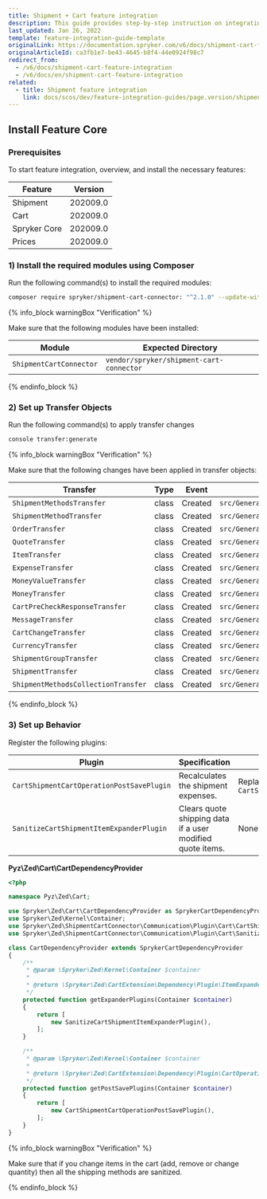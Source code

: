 ```yaml
---
title: Shipment + Cart feature integration
description: This guide provides step-by-step instruction on integrating Shipment + Cart feature into the Spryker-based project.
last_updated: Jan 26, 2022
template: feature-integration-guide-template
originalLink: https://documentation.spryker.com/v6/docs/shipment-cart-feature-integration
originalArticleId: ca3fb1e7-be43-4645-b8f4-44e0924f98c7
redirect_from:
  - /v6/docs/shipment-cart-feature-integration
  - /v6/docs/en/shipment-cart-feature-integration
related:
  - title: Shipment feature integration
    link: docs/scos/dev/feature-integration-guides/page.version/shipment-feature-integration.html
---
```


## Install Feature Core

### Prerequisites
To start feature integration, overview, and install the necessary features:

| Feature | Version |
| --- | --- |
| Shipment | 202009.0 |
| Cart | 202009.0 |
| Spryker Core | 202009.0 |
| Prices | 202009.0 |

### 1) Install the required modules using Composer
Run the following command(s) to install the required modules:
```bash
composer require spryker/shipment-cart-connector: "^2.1.0" --update-with-dependencies
```
{% info_block warningBox "Verification" %}

Make sure that the following modules have been installed:

| Module | Expected Directory |
| --- | --- |
| `ShipmentCartConnector` | `vendor/spryker/shipment-cart-connector` |

{% endinfo_block %}

### 2) Set up Transfer Objects
Run the following command(s) to apply transfer changes
```bash
console transfer:generate
```
{% info_block warningBox "Verification" %}

Make sure that the following changes have been applied in transfer objects:

| Transfer | Type | Event | Path |
| --- | --- | --- | --- |
| `ShipmentMethodsTransfer` | class | Created | `src/Generated/Shared/Transfer/ShipmentMethodsTransfer` |
| `ShipmentMethodTransfer` | class | Created | `src/Generated/Shared/Transfer/ShipmentMethodTransfer` |
| `OrderTransfer` | class | Created | `src/Generated/Shared/Transfer/OrderTransfer` |
| `QuoteTransfer` | class | Created | `src/Generated/Shared/Transfer/QuoteTransfer` |
| `ItemTransfer` | class | Created | `src/Generated/Shared/Transfer/ItemTransfer` |
| `ExpenseTransfer` | class | Created | `src/Generated/Shared/Transfer/ExpenseTransfer` |
| `MoneyValueTransfer` | class | Created | `src/Generated/Shared/Transfer/MoneyValueTransfer` |
| `MoneyTransfer` | class | Created | `src/Generated/Shared/Transfer/MoneyTransfer` |
| `CartPreCheckResponseTransfer` | class | Created | `src/Generated/Shared/Transfer/CartPreCheckResponseTransfer` |
| `MessageTransfer` | class | Created | `src/Generated/Shared/Transfer/MessageTransfer` |
| `CartChangeTransfer` | class | Created | `src/Generated/Shared/Transfer/CartChangeTransfer` |
| `CurrencyTransfer` | class | Created | `src/Generated/Shared/Transfer/CurrencyTransfer` |
| `ShipmentGroupTransfer` | class | Created | `src/Generated/Shared/Transfer/ShipmentGroupTransfer` |
| `ShipmentTransfer` | class | Created | `src/Generated/Shared/Transfer/ShipmentTransfer` |
| `ShipmentMethodsCollectionTransfer` | class | Created | `src/Generated/Shared/Transfer/ShipmentMethodsCollectionTransfer` |

{% endinfo_block %}

### 3) Set up Behavior
Register the following plugins:

| Plugin | Specification | Prerequisites |
| --- | --- | --- |
| `CartShipmentCartOperationPostSavePlugin` | Recalculates the shipment expenses. | Replacement for `CartShipmentExpanderPlugin` |
| `SanitizeCartShipmentItemExpanderPlugin` | Clears quote shipping data if a user modified quote items. | None |

**Pyz\Zed\Cart\CartDependencyProvider**
```php
<?php

namespace Pyz\Zed\Cart;

use Spryker\Zed\Cart\CartDependencyProvider as SprykerCartDependencyProvider;
use Spryker\Zed\Kernel\Container;
use Spryker\Zed\ShipmentCartConnector\Communication\Plugin\Cart\CartShipmentCartOperationPostSavePlugin;
use Spryker\Zed\ShipmentCartConnector\Communication\Plugin\Cart\SanitizeCartShipmentItemExpanderPlugin;

class CartDependencyProvider extends SprykerCartDependencyProvider
{
    /**
     * @param \Spryker\Zed\Kernel\Container $container
     *
     * @return \Spryker\Zed\CartExtension\Dependency\Plugin\ItemExpanderPluginInterface[]
     */
    protected function getExpanderPlugins(Container $container)
    {
        return [
            new SanitizeCartShipmentItemExpanderPlugin(),
        ];
    }

    /**
     * @param \Spryker\Zed\Kernel\Container $container
     *
     * @return \Spryker\Zed\CartExtension\Dependency\Plugin\CartOperationPostSavePluginInterface[]
     */
    protected function getPostSavePlugins(Container $container)
    {
        return [
            new CartShipmentCartOperationPostSavePlugin(),
        ];
    }
}
```
{% info_block warningBox "Verification" %}

Make sure that if you change items in the cart (add, remove or change quantity) then all the shipping methods are sanitized.

{% endinfo_block %}

